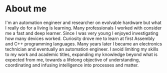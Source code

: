 # About me

I'm an automation engineer and researcher on evolvable hardware but what I really do for a living is learning. Many professionals I worked with consider me a fast and deep learner.
Since I was very young I enjoyed investigating how many devices worked. Curiosity drove me to learn at first Assembly and C++ programming languages.
Many years later I became an electronics technician and eventually an automation engineer. I avoid limiting my skills to my work and academic titles, expanding my knowledge beyond what is expected from me, towards a lifelong objective of understanding, coordinating and infusing intelligence into processes and matter.
